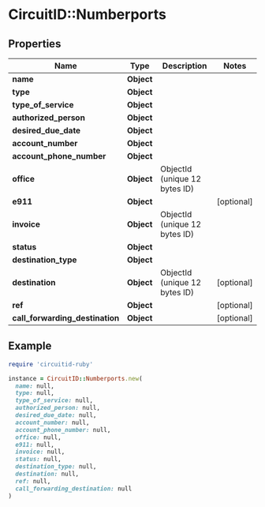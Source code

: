 # CircuitID::Numberports

## Properties

| Name | Type | Description | Notes |
| ---- | ---- | ----------- | ----- |
| **name** | **Object** |  |  |
| **type** | **Object** |  |  |
| **type_of_service** | **Object** |  |  |
| **authorized_person** | **Object** |  |  |
| **desired_due_date** | **Object** |  |  |
| **account_number** | **Object** |  |  |
| **account_phone_number** | **Object** |  |  |
| **office** | **Object** | ObjectId (unique 12 bytes ID) |  |
| **e911** | **Object** |  | [optional] |
| **invoice** | **Object** | ObjectId (unique 12 bytes ID) |  |
| **status** | **Object** |  |  |
| **destination_type** | **Object** |  |  |
| **destination** | **Object** | ObjectId (unique 12 bytes ID) | [optional] |
| **ref** | **Object** |  | [optional] |
| **call_forwarding_destination** | **Object** |  | [optional] |

## Example

```ruby
require 'circuitid-ruby'

instance = CircuitID::Numberports.new(
  name: null,
  type: null,
  type_of_service: null,
  authorized_person: null,
  desired_due_date: null,
  account_number: null,
  account_phone_number: null,
  office: null,
  e911: null,
  invoice: null,
  status: null,
  destination_type: null,
  destination: null,
  ref: null,
  call_forwarding_destination: null
)
```

